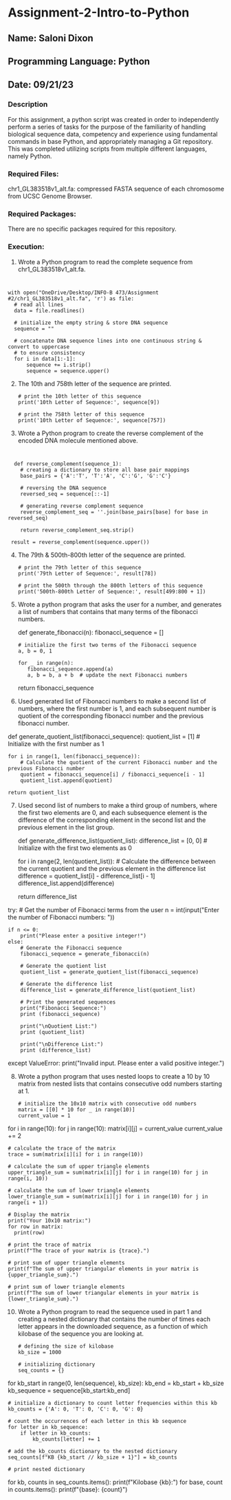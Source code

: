 # Assignment-2-Intro-to-Python
## Name: Saloni Dixon 
## Programming Language: Python
## Date: 09/21/23 
### Description 
For this assignment, a python script was created in order to independently perform a series of tasks for the purpose of the familiarity of handling biological sequence data, competency and experience using fundamental commands in base Python, and appropriately managing a Git repository. This was completed utilizing scripts from multiple different languages, namely Python. 

### Required Files: 

chr1_GL383518v1_alt.fa: compressed FASTA sequence of each chromosome from UCSC Genome Browser.

### Required Packages: 
There are no specific packages required for this repository. 

### Execution: 
1. Wrote a Python program to read the complete sequence from chr1_GL383518v1_alt.fa.
#
    with open("OneDrive/Desktop/INFO-B 473/Assignment #2/chr1_GL383518v1_alt.fa", 'r') as file:
      # read all lines
      data = file.readlines()
    
      # initialize the empty string & store DNA sequence
      sequence = ""
    
      # concatenate DNA sequence lines into one continuous string & convert to uppercase 
      # to ensure consistency
      for i in data[1:-1]:
          sequence += i.strip()
          sequence = sequence.upper()

2. The 10th and 758th letter of the sequence are printed.

       # print the 10th letter of this sequence
       print('10th Letter of Sequence:', sequence[9])

       # print the 758th letter of this sequence
       print('10th Letter of Sequence:', sequence[757])

3. Wrote a Python program to create the reverse complement of the encoded DNA molecule mentioned above.
# 
      def reverse_complement(sequence_1):
        # creating a dictionary to store all base pair mappings
        base_pairs = {'A':'T', 'T':'A', 'C':'G', 'G':'C'}
    
        # reversing the DNA sequence
        reversed_seq = sequence[::-1]
    
        # generating reverse complement sequence
        reverse_complement_seq = ''.join(base_pairs[base] for base in reversed_seq)
    
        return reverse_complement_seq.strip()

     result = reverse_complement(sequence.upper())

4. The 79th & 500th-800th letter of the sequence are printed. 

       # print the 79th letter of this sequence
       print('79th Letter of Sequence:', result[78])

       # print the 500th through the 800th letters of this sequence
       print('500th-800th Letter of Sequence:', result[499:800 + 1])

5.  Wrote a python program that asks the user for a number, and generates a list of numbers that contains that many terms of the fibonacci numbers.

    def generate_fibonacci(n):
        fibonacci_sequence = []

        # initialize the first two terms of the Fibonacci sequence
        a, b = 0, 1

        for _ in range(n):
           fibonacci_sequence.append(a)
           a, b = b, a + b  # update the next Fibonacci numbers

     return fibonacci_sequence

7. Used generated list of Fibonacci numbers to make a second list of numbers, where the first number is 1, and each subsequent number is quotient of the corresponding fibonacci number and the previous fibonacci number.

def generate_quotient_list(fibonacci_sequence):
    quotient_list = [1]  # Initialize with the first number as 1

    for i in range(1, len(fibonacci_sequence)):
        # Calculate the quotient of the current Fibonacci number and the previous Fibonacci number
        quotient = fibonacci_sequence[i] / fibonacci_sequence[i - 1]
        quotient_list.append(quotient)

    return quotient_list

7. Used second list of numbers to make a third group of numbers, where the first two elements are 0, and each subsequence element is the difference of the corresponding element in the second list and the previous element in the list group. 

    def generate_difference_list(quotient_list):
    difference_list = [0, 0]  # Initialize with the first two elements as 0

    for i in range(2, len(quotient_list)):
        # Calculate the difference between the current quotient and the previous element in the difference list
        difference = quotient_list[i] - difference_list[i - 1]
        difference_list.append(difference)

    return difference_list

try:
    # Get the number of Fibonacci terms from the user
    n = int(input("Enter the number of Fibonacci numbers: "))

    if n <= 0:
        print("Please enter a positive integer!")
    else:
        # Generate the Fibonacci sequence
        fibonacci_sequence = generate_fibonacci(n)

        # Generate the quotient list
        quotient_list = generate_quotient_list(fibonacci_sequence)

        # Generate the difference list
        difference_list = generate_difference_list(quotient_list)

        # Print the generated sequences
        print("Fibonacci Sequence:") 
        print (fibonacci_sequence)

        print("\nQuotient List:")
        print (quotient_list)

        print("\nDifference List:") 
        print (difference_list)

except ValueError:
    print("Invalid input. Please enter a valid positive integer.")

8. Wrote a python program that uses nested loops to create a 10 by 10 matrix from nested lists that contains consecutive odd numbers starting at 1.

       # initialize the 10x10 matrix with consecutive odd numbers
       matrix = [[0] * 10 for _ in range(10)]
       current_value = 1

for i in range(10):
    for j in range(10):
        matrix[i][j] = current_value
        current_value += 2

    # calculate the trace of the matrix
    trace = sum(matrix[i][i] for i in range(10))

    # calculate the sum of upper triangle elements
    upper_triangle_sum = sum(matrix[i][j] for i in range(10) for j in range(i, 10))

    # calculate the sum of lower triangle elements
    lower_triangle_sum = sum(matrix[i][j] for i in range(10) for j in range(i + 1))

    # Display the matrix
    print("Your 10x10 matrix:")
    for row in matrix:
      print(row)

    # print the trace of matrix
    print(f"The trace of your matrix is {trace}.")

    # print sum of upper triangle elements
    print(f"The sum of upper triangular elements in your matrix is {upper_triangle_sum}.")

    # print sum of lower triangle elements
    print(f"The sum of lower triangular elements in your matrix is {lower_triangle_sum}.")

10. Wrote a Python program to read the sequence used in part 1 and creating a nested dictionary that contains the number of times each letter appears in the downloaded sequence, as a function of which kilobase of the sequence you are looking at.

        # defining the size of kilobase
        kb_size = 1000

        # initializing dictionary
        seq_counts = {}

for kb_start in range(0, len(sequence), kb_size):
      kb_end = kb_start + kb_size
      kb_sequence = sequence[kb_start:kb_end]

    # initialize a dictionary to count letter frequencies within this kb
    kb_counts = {'A': 0, 'T': 0, 'C': 0, 'G': 0}

    # count the occurrences of each letter in this kb sequence
    for letter in kb_sequence:
        if letter in kb_counts:
            kb_counts[letter] += 1

    # add the kb_counts dictionary to the nested dictionary
    seq_counts[f"KB {kb_start // kb_size + 1}"] = kb_counts

    # print nested dictionary
for kb, counts in seq_counts.items():
    print(f"Kilobase {kb}:")
    for base, count in counts.items():
        print(f"{base}: {count}")

